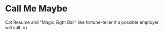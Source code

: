 # Call Me Maybe
Cat Resume and "Magic Eight Ball" like fortune-teller if a possible employer will call. =)
